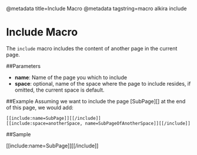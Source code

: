 @metadata title=Include Macro
@metadata tagstring=macro alkira include


# Include Macro
The `include` macro includes the content of another page in the current page.


##Parameters

* **name**: Name of the page you which to include
* **space**: optional, name of the space where the page to include resides, if omitted, the current space is default.


##Example
Assuming we want to include the page [SubPage][] at the end of this page, we would add:

    [[include:name=SubPage]][[/include]]
    [[include:space=anotherSpace, name=SubPageOfAnotherSpace]][[/include]]
    
    


##Sample

[[include:name=SubPage]][[/include]]
